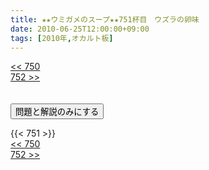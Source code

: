 ```yaml
---
title: ★★ウミガメのスープ★★751杯目　ウズラの卵味
date: 2010-06-25T12:00:00+09:00
tags: [2010年,オカルト板]
---
```

<div class="th_left"><a href="../750"><< 750</a></div>
<div class="th_right"><a href="../752">752 >></a></div>
<br><br>
<script src="../../js/cupsoup.js"></script>
<form>
<input type="button" value="問題と解説のみにする" onClick="toggleCupsoup()">
</form>
{{< 751 >}}
<div class="th_left"><a href="../750"><< 750</a></div>
<div class="th_right"><a href="../752">752 >></a></div>